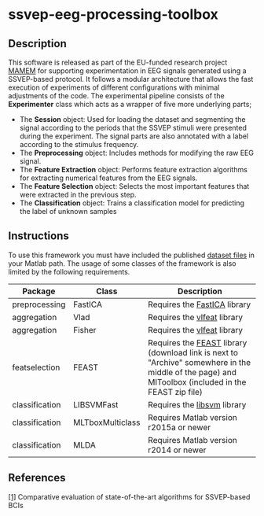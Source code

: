 # ssvep-eeg-processing-toolbox
## Description
This software is released as part of the EU-funded research project [MAMEM](https://www.mamem.eu/) for supporting experimentation in EEG signals generated using a SSVEP-based protocol.
It follows a modular architecture that allows the fast execution of experiments of different configurations with minimal adjustments of the code. The experimental pipeline consists of the **Experimenter** class which acts as a wrapper of five more underlying parts;

- The **Session** object: Used for loading the dataset and segmenting the signal according to the periods that the SSVEP stimuli were presented during the experiment. The signal parts are also annotated with a label according to the stimulus frequency.
- The **Preprocessing** object: Includes methods for modifying the raw EEG signal.
- The **Feature Extraction** object: Performs feature extraction algorithms for extracting numerical features from the EEG signals.
- The **Feature Selection** object: Selects the most important features that were extracted in the previous step.
- The **Classification** object: Trains a classification model for predicting the label of unknown samples

## Instructions
To use this framework you must have included the published [dataset files](http://www.mamem.eu/results/datasets/) in your Matlab path.
The usage of some classes of the framework is also limited by the following requirements.

| Package | Class | Description |
| --- | --- | --- |
| preprocessing | FastICA | Requires the [FastICA](http://research.ics.aalto.fi/ica/fastica/code/dlcode.shtml) library 
| aggregation | Vlad | Requires the [vlfeat](http://www.vlfeat.org/) library
| aggregation | Fisher | Requires the [vlfeat](http://www.vlfeat.org/) library
| featselection | FEAST | Requires the [FEAST](http://mloss.org/software/view/386/) library (download link is next to "Archive" somewhere in the middle of the page) and MIToolbox (included in the FEAST zip file) |
| classification | LIBSVMFast | Requires the [libsvm](https://www.csie.ntu.edu.tw/~cjlin/libsvm/) library|
| classification | MLTboxMulticlass | Requires Matlab version r2015a or newer |
| classification | MLDA | Requires Matlab version r2014 or newer |

## References
[\[1\]](http://arxiv.org/abs/1602.00904) Comparative evaluation of state-of-the-art algorithms for SSVEP-based BCIs 

